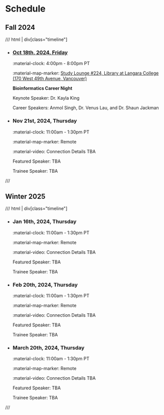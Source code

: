 # Schedule

## Fall 2024

/// html | div[class="timeline"]

- ### [Oct 18th, 2024, Friday](./archive/2024/2024-10-18.md)

    :material-clock: 4:00pm - 8:00pm PT

    :material-map-marker: [Study Lounge #224, Library at Langara College (170 West 49th Avenue, Vancouver)](https://langara.ca/campus-facilities/campus-maps/pdf/library.pdf)

    **Bioinformatics Career Night**

    Keynote Speaker: Dr. Kayla King

    Career Speakers: Anmol Singh, Dr. Venus Lau, and Dr. Shaun Jackman

- ### Nov 21st, 2024, Thursday

    :material-clock: 11:00am - 1:30pm PT

    :material-map-marker: Remote

    :material-video: Connection Details TBA

    Featured Speaker: TBA

    Trainee Speaker: TBA

///

## Winter 2025

/// html | div[class="timeline"]

- ### Jan 16th, 2024, Thursday

    :material-clock: 11:00am - 1:30pm PT

    :material-map-marker: Remote

    :material-video: Connection Details TBA

    Featured Speaker: TBA

    Trainee Speaker: TBA

- ### Feb 20th, 2024, Thursday

    :material-clock: 11:00am - 1:30pm PT

    :material-map-marker: Remote

    :material-video: Connection Details TBA

    Featured Speaker: TBA

    Trainee Speaker: TBA

- ### March 20th, 2024, Thursday

    :material-clock: 11:00am - 1:30pm PT

    :material-map-marker: Remote

    :material-video: Connection Details TBA

    Featured Speaker: TBA

    Trainee Speaker: TBA

///
